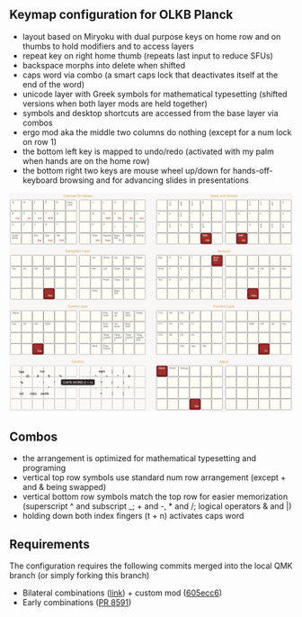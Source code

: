 ## Keymap configuration for OLKB Planck

- layout based on Miryoku with dual purpose keys on home row and on thumbs to hold modifiers and to access layers
- repeat key on right home thumb (repeats last input to reduce SFUs)
- backspace morphs into delete when shifted
- caps word via combo (a smart caps lock
  that deactivates itself at the end of the word)
- unicode layer with Greek symbols for mathematical typesetting (shifted
  versions when both layer mods are held together)
- symbols and desktop shortcuts are accessed from the base layer via combos
- ergo mod aka the middle two columns do nothing (except for a num lock on row 1)
- the bottom left key is mapped to undo/redo (activated with my palm when hands are on the home row)
- the bottom right two keys are mouse wheel up/down for hands-off-keyboard browsing and for advancing slides in presentations

![](layout.png)

## Combos

- the arrangement is optimized for mathematical typesetting and programing
- vertical top row symbols use standard num row arrangement
  (except + and & being swapped)
- vertical bottom row symbols match the top row for easier
  memorization (superscript ^ and subscript _; + and -, * and
  /; logical operators & and |)
- holding down both index fingers (t + n) activates caps word 

## Requirements

The configuration requires the following commits merged into the local QMK
branch (or simply forking this branch)

- Bilateral combinations ([link](https://github.com/manna-harbour/qmk_firmware/issues/29)) + custom mod ([605ecc6](https://github.com/manna-harbour/qmk_firmware/commit/605ecc6c3b4141a930544ca4a35488d1497df967))
- Early combinations ([PR 8591](https://github.com/qmk/qmk_firmware/pull/8591))
